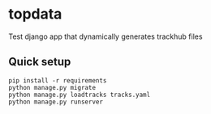 # topdata
Test django app that dynamically generates trackhub files

## Quick setup
```
pip install -r requirements
python manage.py migrate
python manage.py loadtracks tracks.yaml
python manage.py runserver
```
